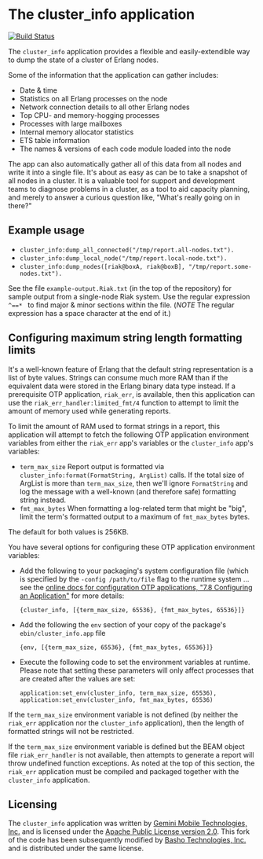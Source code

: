 The cluster_info application
============================

[![Build Status](https://secure.travis-ci.org/basho/cluster_info.png?branch=master)](http://travis-ci.org/basho/cluster_info)

The `cluster_info` application provides a flexible and easily-extendible
way to dump the state of a cluster of Erlang nodes.

Some of the information that the application can gather includes:

* Date & time
* Statistics on all Erlang processes on the node
* Network connection details to all other Erlang nodes
* Top CPU- and memory-hogging processes
* Processes with large mailboxes
* Internal memory allocator statistics
* ETS table information
* The names & versions of each code module loaded into the node

The app can also automatically gather all of this data from all nodes
and write it into a single file. It's about as easy as can be to take
a snapshot of all nodes in a cluster. It is a valuable tool for
support and development teams to diagnose problems in a cluster, as a
tool to aid capacity planning, and merely to answer a curious question
like, "What's really going on in there?"

Example usage
-------------

* `cluster_info:dump_all_connected("/tmp/report.all-nodes.txt").`
* `cluster_info:dump_local_node("/tmp/report.local-node.txt").`
* `cluster_info:dump_nodes([riak@boxA, riak@boxB], "/tmp/report.some-nodes.txt").`

See the file `example-output.Riak.txt` (in the top of the repository) for
sample output from a single-node Riak system.  Use the regular
expression `^==* ` to find major & minor sections within the file.
(*NOTE* The regular expression has a space character at the end of it.)

Configuring maximum string length formatting limits
---------------------------------------------------

It's a well-known feature of Erlang that the default string
representation is a list of byte values.  Strings can consume much
more RAM than if the equivalent data were stored in the Erlang binary
data type instead.  If a prerequisite OTP application, `riak_err`, is
available, then this application can use the
`riak_err_handler:limited_fmt/4` function to attempt to limit the
amount of memory used while generating reports.

To limit the amount of RAM used to format strings in a report, this
application will attempt to fetch the following OTP application
environment variables from either the `riak_err` app's variables or
the `cluster_info` app's variables:

* `term_max_size` Report output is formatted via
`cluster_info:format(FormatString, ArgList)` calls.
If the total size of ArgList is more than `term_max_size`,
then we'll ignore `FormatString` and log the message with a well-known
(and therefore safe) formatting string instead.
* `fmt_max_bytes` When formatting a log-related term that might
be "big", limit the term's formatted output to a maximum of
`fmt_max_bytes` bytes.  

The default for both values is 256KB.

You have several options for configuring these OTP application
environment variables:

* Add the following to your packaging's system configuration file
  (which is specified by the `-config /path/to/file` flag to the
  runtime system ... see the 
  [online docs for configuration OTP applications, "7.8  Configuring an Application"](http://www.erlang.org/doc/design_principles/applications.html#id71589)
  for more details:

    `{cluster_info, [{term_max_size, 65536}, {fmt_max_bytes, 65536}]}`

* Add the following the `env` section of your copy of the
  package's `ebin/cluster_info.app` file

    `{env, [{term_max_size, 65536}, {fmt_max_bytes, 65536}]}`

* Execute the following code to set the environment variables at
  runtime.  Please note that setting these parameters will only affect
  processes that are created after the values are set:

    `application:set_env(cluster_info, term_max_size, 65536),
    application:set_env(cluster_info, fmt_max_bytes, 65536)`

If the `term_max_size` environment variable is not defined (by neither
the `riak_err` application nor the `cluster_info` application), then
the length of formatted strings will not be restricted.

If the `term_max_size` environment variable is defined but the BEAM
object file `riak_err_handler` is not available, then attempts to
generate a report will throw undefined function exceptions.  As noted
at the top of this section, the `riak_err` application must be
compiled and packaged together with the `cluster_info` application.

Licensing
---------

The `cluster_info` application was written by
[Gemini Mobile Technologies, Inc.](http://www.geminimobile.com/)
and is licensed under the
[Apache Public License version 2.0](http://www.apache.org/licenses/LICENSE-2.0).
This fork of the code has been subsequently modified by
[Basho Technologies, Inc.](http://www.basho.com/) and is distributed
under the same license.

